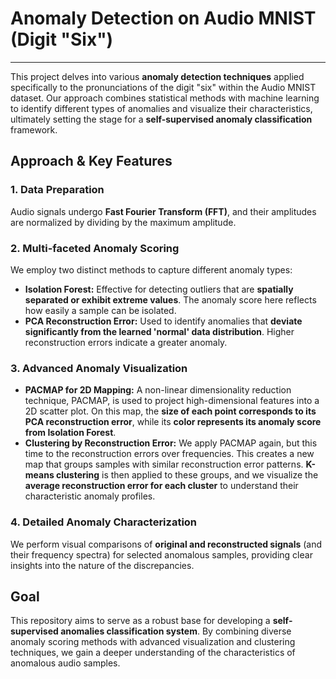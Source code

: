 # Anomaly Detection on Audio MNIST (Digit "Six")

---

This project delves into various **anomaly detection techniques** applied specifically to the pronunciations of the digit "six" within the Audio MNIST dataset. Our approach combines statistical methods with machine learning to identify different types of anomalies and visualize their characteristics, ultimately setting the stage for a **self-supervised anomaly classification** framework.

## Approach & Key Features

### 1. Data Preparation
Audio signals undergo **Fast Fourier Transform (FFT)**, and their amplitudes are normalized by dividing by the maximum amplitude.

### 2. Multi-faceted Anomaly Scoring
We employ two distinct methods to capture different anomaly types:
* **Isolation Forest:** Effective for detecting outliers that are **spatially separated or exhibit extreme values**. The anomaly score here reflects how easily a sample can be isolated.
* **PCA Reconstruction Error:** Used to identify anomalies that **deviate significantly from the learned 'normal' data distribution**. Higher reconstruction errors indicate a greater anomaly.

### 3. Advanced Anomaly Visualization
* **PACMAP for 2D Mapping:** A non-linear dimensionality reduction technique, PACMAP, is used to project high-dimensional features into a 2D scatter plot. On this map, the **size of each point corresponds to its PCA reconstruction error**, while its **color represents its anomaly score from Isolation Forest**.
* **Clustering by Reconstruction Error:** We apply PACMAP again, but this time to the reconstruction errors over frequencies. This creates a new map that groups samples with similar reconstruction error patterns. **K-means clustering** is then applied to these groups, and we visualize the **average reconstruction error for each cluster** to understand their characteristic anomaly profiles.

### 4. Detailed Anomaly Characterization
We perform visual comparisons of **original and reconstructed signals** (and their frequency spectra) for selected anomalous samples, providing clear insights into the nature of the discrepancies.

## Goal

This repository aims to serve as a robust base for developing a **self-supervised anomalies classification system**. By combining diverse anomaly scoring methods with advanced visualization and clustering techniques, we gain a deeper understanding of the characteristics of anomalous audio samples.
